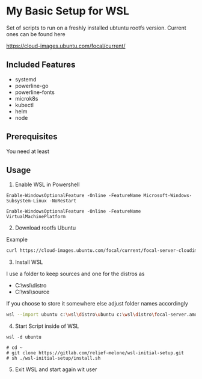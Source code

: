 # My Basic Setup for WSL

Set of scripts to run on a freshly installed ubtuntu rootfs version. Current ones can be found here

https://cloud-images.ubuntu.com/focal/current/

## Included Features

- systemd
- powerline-go
- powerline-fonts
- microk8s
- kubectl
- helm
- node

## Prerequisites

You need at least 

## Usage

1. Enable WSL in Powershell

```
Enable-WindowsOptionalFeature -Online -FeatureName Microsoft-Windows-Subsystem-Linux -NoRestart
 
Enable-WindowsOptionalFeature -Online -FeatureName VirtualMachinePlatform
```

2. Download rootfs Ubuntu

Example
```sh
curl https://cloud-images.ubuntu.com/focal/current/focal-server-cloudimg-amd64-wsl.rootfs.tar.gz --output focal-server.amd64-wsl.tar.gz
```

3. Install WSL

I use a folder to keep sources and one for the distros as

- C:\wsl\distro
- C:\wsl\source

If you choose to store it somewhere else adjust folder names accordingly

```sh
wsl --import ubuntu c:\wsl\distro\ubuntu c:\wsl\distro\focal-server.amd64-wsl.tar.gz
```

4. Start Script inside of WSL

```
wsl -d ubuntu
```

```
# cd ~
# git clone https://gitlab.com/relief-melone/wsl-initial-setup.git
# sh ./wsl-initial-setup/install.sh
```

5. Exit WSL and start again wit user
